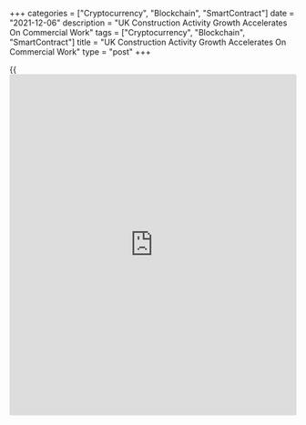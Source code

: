 +++
categories = ["Cryptocurrency", "Blockchain", "SmartContract"]
date = "2021-12-06"
description = "UK Construction Activity Growth Accelerates On Commercial Work"
tags = ["Cryptocurrency", "Blockchain", "SmartContract"]
title = "UK Construction Activity Growth Accelerates On Commercial Work"
type = "post"
+++

{{<iframe id="large-banner" src="https://www.bounty.group/#slide=4.0" width="100%" height="600" scrolling="no" style="border: 0px solid rgb(216, 221, 230); border-radius: 3px;">}}

UK construction activity logged a sharp expansion in November, led by
the fastest upturn in commercial work since July amid reopening of the
[economy][1], survey results from IHS Markit showed on Monday.

The Chartered Institute of Procurement & Supply services Purchasing
Managers' Index rose to 55.5 in November from 54.6 in October.

The sector continued to expand for the tenth consecutive month and the
latest pace of expansion was the strongest since July.

November data highlighted a welcome combination of faster output growth
and softer price inflation across the UK construction sector, Tim Moore,
director at IHS Markit, said.

A steeper rise in commercial construction helped offset a sight showdown
in house building growth. Civil engineering was the weakest performing
area in November, although the latest rise in activity was the largest
since August.

A strong growth in new [business][2] volumes helped to raise production
in November. Construction firms sought to increase their business
capacity in November, as signaled by another steep rise in staffing
numbers.

There were signs that the worst phase of supplier delays may have
passed, with the portion of survey respondents citing longer delivery
times falling to 47 percent in November.

The purchase price inflation signaled the least marked rate of cost
inflation since April. Rapid price pressures and supply shortages were a
factor dampening business optimism in November.

For comments and feedback [contact](https://www.playgroundfx.com/contact/): editorial@rtt[news](https://www.letsplayfx.com/blog/forex-news-website/).com

[Economic News][1]

 **What parts of the world are seeing the best (and worst) economic
performances lately? Click[here][3] to check out our [Econ Scorecard][3]
and find out! See up-to-the-moment [ranking](https://www.playgroundfx.com/blog/crypto-exchange-ranking/)s for the best and worst
performers in [GDP][4], [unemployment rate][5], [inflation][6] and much
more.**

   1. www.rtt[news](https://www.letsplayfx.com/blog/forex-news-website/).com/Content/EconomicNews.aspx
   2. www.rtt[news](https://www.letsplayfx.com/blog/forex-news-website/).com/Content/Business.aspx
   3. www.rtt[news](https://www.letsplayfx.com/blog/forex-news-website/).com/economic-scorecard/world-rank/industrial-production/highest-performance.aspx
   4. www.rtt[news](https://www.letsplayfx.com/blog/forex-news-website/).com/economic-scorecard/world-rank/GDP/highest-performance.aspx
   5. www.rtt[news](https://www.letsplayfx.com/blog/forex-news-website/).com/economic-scorecard/world-rank/unemployment-rate/lowest-performance.aspx
   6. www.rtt[news](https://www.letsplayfx.com/blog/forex-news-website/).com/economic-scorecard/world-rank/CPI/highest-performance.aspx